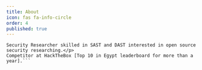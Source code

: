 ```yaml
---
title: About
icon: fas fa-info-circle
order: 4
published: true
---
```


```I'm a Cyber Security Engineer skilled in many penetration testing fields [ Web, Network, Infrastructure, Active Directory ].</p>
Security Researcher skilled in SAST and DAST interested in open source security researching.</p>
Competitor at HackTheBox [Top 10 in Egypt leaderboard for more than a year].```
